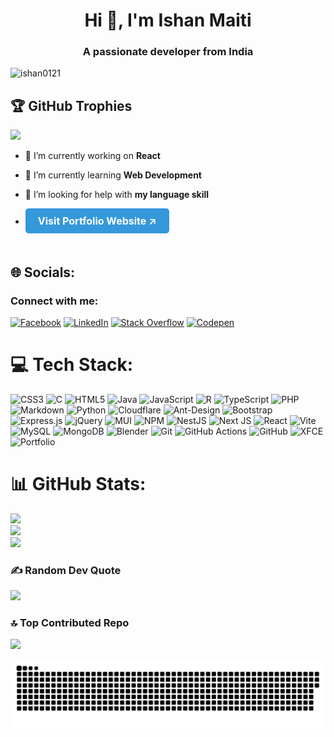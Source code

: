 <h1 align="center">Hi 👋, I'm Ishan Maiti</h1>
<h3 align="center">A passionate developer from India</h3>

<p align="left"> <img src="https://komarev.com/ghpvc/?username=ishan0121&label=Profile%20views&color=0e75b6&style=flat" alt="ishan0121" /> </p>

## 🏆 GitHub Trophies
![](https://github-profile-trophy.vercel.app/?username=ishan0121&theme=radical&no-frame=false&no-bg=false&margin-w=4)

- 🔭 I’m currently working on **React**

- 🌱 I’m currently learning **Web Development**

- 🤝 I’m looking for help with **my language skill**
- <a target="_blank" href="https://Ishan0121.github.io/Portfolio/" target="_blank" style="display: inline-block; padding: 10px 20px; background-color: #3498db; color: #ffffff; text-decoration: none; border-radius: 5px; font-weight: bold; font-size: 16px; margin-bottom: 20px;">Visit Portfolio Website ↗</a>

## 🌐 Socials:
<h3 align="left">Connect with me:</h3>
<p align="left">

[![Facebook](https://img.shields.io/badge/Facebook-%231877F2.svg?logo=Facebook&logoColor=white)](https://facebook.com/https://www.facebook.com/share/d838jk6iksXJD6Yo/?mibextid=qi2Omg) [![LinkedIn](https://img.shields.io/badge/LinkedIn-%230077B5.svg?logo=linkedin&logoColor=white)](https://linkedin.com/in/https://www.linkedin.com/in/ishan-maiti-785212297) [![Stack Overflow](https://img.shields.io/badge/-Stackoverflow-FE7A16?logo=stack-overflow&logoColor=white)](https://stackoverflow.com/users/https://www.linkedin.com/in/ishan-maiti-785212297) [![Codepen](https://img.shields.io/badge/Codepen-000000?style=for-the-badge&logo=codepen&logoColor=white)](https://codepen.io/https://www.linkedin.com/in/ishan-maiti-785212297) 
</p>

# 💻 Tech Stack:
![CSS3](https://img.shields.io/badge/css3-%231572B6.svg?style=for-the-badge&logo=css3&logoColor=white) ![C](https://img.shields.io/badge/c-%2300599C.svg?style=for-the-badge&logo=c&logoColor=white) ![HTML5](https://img.shields.io/badge/html5-%23E34F26.svg?style=for-the-badge&logo=html5&logoColor=white) ![Java](https://img.shields.io/badge/java-%23ED8B00.svg?style=for-the-badge&logo=openjdk&logoColor=white) ![JavaScript](https://img.shields.io/badge/javascript-%23323330.svg?style=for-the-badge&logo=javascript&logoColor=%23F7DF1E) ![R](https://img.shields.io/badge/r-%23276DC3.svg?style=for-the-badge&logo=r&logoColor=white) ![TypeScript](https://img.shields.io/badge/typescript-%23007ACC.svg?style=for-the-badge&logo=typescript&logoColor=white) ![PHP](https://img.shields.io/badge/php-%23777BB4.svg?style=for-the-badge&logo=php&logoColor=white) ![Markdown](https://img.shields.io/badge/markdown-%23000000.svg?style=for-the-badge&logo=markdown&logoColor=white) ![Python](https://img.shields.io/badge/python-3670A0?style=for-the-badge&logo=python&logoColor=ffdd54) ![Cloudflare](https://img.shields.io/badge/Cloudflare-F38020?style=for-the-badge&logo=Cloudflare&logoColor=white) ![Ant-Design](https://img.shields.io/badge/-AntDesign-%230170FE?style=for-the-badge&logo=ant-design&logoColor=white) ![Bootstrap](https://img.shields.io/badge/bootstrap-%238511FA.svg?style=for-the-badge&logo=bootstrap&logoColor=white) ![Express.js](https://img.shields.io/badge/express.js-%23404d59.svg?style=for-the-badge&logo=express&logoColor=%2361DAFB) ![jQuery](https://img.shields.io/badge/jquery-%230769AD.svg?style=for-the-badge&logo=jquery&logoColor=white) ![MUI](https://img.shields.io/badge/MUI-%230081CB.svg?style=for-the-badge&logo=mui&logoColor=white) ![NPM](https://img.shields.io/badge/NPM-%23CB3837.svg?style=for-the-badge&logo=npm&logoColor=white) ![NestJS](https://img.shields.io/badge/nestjs-%23E0234E.svg?style=for-the-badge&logo=nestjs&logoColor=white) ![Next JS](https://img.shields.io/badge/Next-black?style=for-the-badge&logo=next.js&logoColor=white) ![React](https://img.shields.io/badge/react-%2320232a.svg?style=for-the-badge&logo=react&logoColor=%2361DAFB) ![Vite](https://img.shields.io/badge/vite-%23646CFF.svg?style=for-the-badge&logo=vite&logoColor=white) ![MySQL](https://img.shields.io/badge/mysql-4479A1.svg?style=for-the-badge&logo=mysql&logoColor=white) ![MongoDB](https://img.shields.io/badge/MongoDB-%234ea94b.svg?style=for-the-badge&logo=mongodb&logoColor=white) ![Blender](https://img.shields.io/badge/blender-%23F5792A.svg?style=for-the-badge&logo=blender&logoColor=white) ![Git](https://img.shields.io/badge/git-%23F05033.svg?style=for-the-badge&logo=git&logoColor=white) ![GitHub Actions](https://img.shields.io/badge/github%20actions-%232671E5.svg?style=for-the-badge&logo=githubactions&logoColor=white) ![GitHub](https://img.shields.io/badge/github-%23121011.svg?style=for-the-badge&logo=github&logoColor=white) ![XFCE](https://img.shields.io/badge/XFCE-%232284F2.svg?style=for-the-badge&logo=xfce&logoColor=white) ![Portfolio](https://img.shields.io/badge/Portfolio-%23000000.svg?style=for-the-badge&logo=firefox&logoColor=#FF7139)

# 📊 GitHub Stats:
![](https://github-readme-stats.vercel.app/api?username=ishan0121&theme=dark&hide_border=false&include_all_commits=false&count_private=false)<br/>
![](https://github-readme-streak-stats.herokuapp.com/?user=ishan0121&theme=dark&hide_border=false)<br/>
![](https://github-readme-stats.vercel.app/api/top-langs/?username=ishan0121&theme=dark&hide_border=false&include_all_commits=false&count_private=false&layout=compact)
### ✍️ Random Dev Quote
![](https://quotes-github-readme.vercel.app/api?type=vetical&theme=radical)

### 🔝 Top Contributed Repo
![](https://github-contributor-stats.vercel.app/api?username=ishan0121&limit=5&theme=radical&combine_all_yearly_contributions=true)

<p align="center">
 <img width="1000" src="assets/github-snake.svg" alt="snake"/>
</p>
